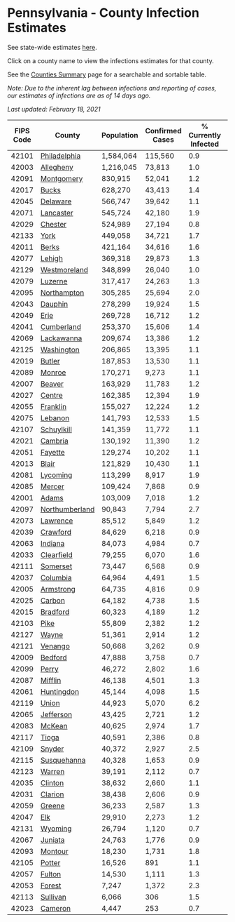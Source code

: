 # Pennsylvania - County Infection Estimates

See state-wide estimates [here](/infections/us-pa).

Click on a county name to view the infections estimates for that county.

See the [Counties Summary](/infections/summary-counties) page for a searchable and sortable table.

*Note: Due to the inherent lag between infections and reporting of cases, our estimates of infections are as of 14 days ago.*

*Last updated: February 18, 2021*

|   FIPS Code |                           County |   Population |   Confirmed Cases |   % Currently Infected |   % Total Infected |
|-------------|----------------------------------|--------------|-------------------|------------------------|--------------------|
|       42101 |     [Philadelphia](philadelphia) |    1,584,064 |           115,560 |                    0.9 |               27.8 |
|       42003 |           [Allegheny](allegheny) |    1,216,045 |            73,813 |                    1.0 |               19.2 |
|       42091 |         [Montgomery](montgomery) |      830,915 |            52,041 |                    1.2 |               22.3 |
|       42017 |                   [Bucks](bucks) |      628,270 |            43,413 |                    1.4 |               24.0 |
|       42045 |             [Delaware](delaware) |      566,747 |            39,642 |                    1.1 |               25.5 |
|       42071 |           [Lancaster](lancaster) |      545,724 |            42,180 |                    1.9 |               25.5 |
|       42029 |               [Chester](chester) |      524,989 |            27,194 |                    0.8 |               17.5 |
|       42133 |                     [York](york) |      449,058 |            34,721 |                    1.7 |               24.3 |
|       42011 |                   [Berks](berks) |      421,164 |            34,616 |                    1.6 |               28.8 |
|       42077 |                 [Lehigh](lehigh) |      369,318 |            29,873 |                    1.3 |               29.2 |
|       42129 |     [Westmoreland](westmoreland) |      348,899 |            26,040 |                    1.0 |               23.4 |
|       42079 |               [Luzerne](luzerne) |      317,417 |            24,263 |                    1.3 |               27.2 |
|       42095 |       [Northampton](northampton) |      305,285 |            25,694 |                    2.0 |               29.5 |
|       42043 |               [Dauphin](dauphin) |      278,299 |            19,924 |                    1.5 |               23.2 |
|       42049 |                     [Erie](erie) |      269,728 |            16,712 |                    1.2 |               19.2 |
|       42041 |         [Cumberland](cumberland) |      253,370 |            15,606 |                    1.4 |               19.6 |
|       42069 |         [Lackawanna](lackawanna) |      209,674 |            13,386 |                    1.2 |               22.0 |
|       42125 |         [Washington](washington) |      206,865 |            13,395 |                    1.1 |               20.0 |
|       42019 |                 [Butler](butler) |      187,853 |            13,530 |                    1.1 |               22.5 |
|       42089 |                 [Monroe](monroe) |      170,271 |             9,273 |                    1.1 |               20.3 |
|       42007 |                 [Beaver](beaver) |      163,929 |            11,783 |                    1.2 |               23.4 |
|       42027 |                 [Centre](centre) |      162,385 |            12,394 |                    1.9 |               22.8 |
|       42055 |             [Franklin](franklin) |      155,027 |            12,224 |                    1.2 |               25.6 |
|       42075 |               [Lebanon](lebanon) |      141,793 |            12,533 |                    1.5 |               29.7 |
|       42107 |         [Schuylkill](schuylkill) |      141,359 |            11,772 |                    1.1 |               27.0 |
|       42021 |               [Cambria](cambria) |      130,192 |            11,390 |                    1.2 |               27.0 |
|       42051 |               [Fayette](fayette) |      129,274 |            10,202 |                    1.1 |               24.7 |
|       42013 |                   [Blair](blair) |      121,829 |            10,430 |                    1.1 |               26.3 |
|       42081 |             [Lycoming](lycoming) |      113,299 |             8,917 |                    1.9 |               24.4 |
|       42085 |                 [Mercer](mercer) |      109,424 |             7,868 |                    0.9 |               22.4 |
|       42001 |                   [Adams](adams) |      103,009 |             7,018 |                    1.2 |               21.5 |
|       42097 | [Northumberland](northumberland) |       90,843 |             7,794 |                    2.7 |               26.3 |
|       42073 |             [Lawrence](lawrence) |       85,512 |             5,849 |                    1.2 |               21.3 |
|       42039 |             [Crawford](crawford) |       84,629 |             6,218 |                    0.9 |               22.8 |
|       42063 |               [Indiana](indiana) |       84,073 |             4,984 |                    0.7 |               18.4 |
|       42033 |         [Clearfield](clearfield) |       79,255 |             6,070 |                    1.6 |               23.5 |
|       42111 |             [Somerset](somerset) |       73,447 |             6,568 |                    0.9 |               27.9 |
|       42037 |             [Columbia](columbia) |       64,964 |             4,491 |                    1.5 |               23.4 |
|       42005 |           [Armstrong](armstrong) |       64,735 |             4,816 |                    0.9 |               23.1 |
|       42025 |                 [Carbon](carbon) |       64,182 |             4,738 |                    1.5 |               24.0 |
|       42015 |             [Bradford](bradford) |       60,323 |             4,189 |                    1.2 |               21.2 |
|       42103 |                     [Pike](pike) |       55,809 |             2,382 |                    1.2 |               16.8 |
|       42127 |                   [Wayne](wayne) |       51,361 |             2,914 |                    1.2 |               18.5 |
|       42121 |               [Venango](venango) |       50,668 |             3,262 |                    0.9 |               19.9 |
|       42009 |               [Bedford](bedford) |       47,888 |             3,758 |                    0.7 |               24.4 |
|       42099 |                   [Perry](perry) |       46,272 |             2,802 |                    1.6 |               18.7 |
|       42087 |               [Mifflin](mifflin) |       46,138 |             4,501 |                    1.3 |               30.4 |
|       42061 |         [Huntingdon](huntingdon) |       45,144 |             4,098 |                    1.5 |               28.8 |
|       42119 |                   [Union](union) |       44,923 |             5,070 |                    6.2 |               34.3 |
|       42065 |           [Jefferson](jefferson) |       43,425 |             2,721 |                    1.2 |               19.3 |
|       42083 |                 [McKean](mckean) |       40,625 |             2,974 |                    1.7 |               22.4 |
|       42117 |                   [Tioga](tioga) |       40,591 |             2,386 |                    0.8 |               18.3 |
|       42109 |                 [Snyder](snyder) |       40,372 |             2,927 |                    2.5 |               22.3 |
|       42115 |       [Susquehanna](susquehanna) |       40,328 |             1,653 |                    0.9 |               13.6 |
|       42123 |                 [Warren](warren) |       39,191 |             2,112 |                    0.7 |               16.8 |
|       42035 |               [Clinton](clinton) |       38,632 |             2,660 |                    1.1 |               21.7 |
|       42031 |               [Clarion](clarion) |       38,438 |             2,606 |                    0.9 |               21.2 |
|       42059 |                 [Greene](greene) |       36,233 |             2,587 |                    1.3 |               22.1 |
|       42047 |                       [Elk](elk) |       29,910 |             2,273 |                    1.2 |               23.3 |
|       42131 |               [Wyoming](wyoming) |       26,794 |             1,120 |                    0.7 |               13.3 |
|       42067 |               [Juniata](juniata) |       24,763 |             1,776 |                    0.9 |               24.0 |
|       42093 |               [Montour](montour) |       18,230 |             1,731 |                    1.8 |               33.7 |
|       42105 |                 [Potter](potter) |       16,526 |               891 |                    1.1 |               16.8 |
|       42057 |                 [Fulton](fulton) |       14,530 |             1,111 |                    1.3 |               23.7 |
|       42053 |                 [Forest](forest) |        7,247 |             1,372 |                    2.3 |               56.8 |
|       42113 |             [Sullivan](sullivan) |        6,066 |               306 |                    1.5 |               15.4 |
|       42023 |               [Cameron](cameron) |        4,447 |               253 |                    0.7 |               17.8 |